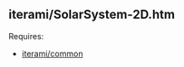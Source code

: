 iterami/SolarSystem-2D.htm
--------------------------

Requires:
* [iterami/common](https://github.com/iterami/common)
